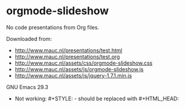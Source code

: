 # orgmode-slideshow
No code presentations from Org files.

Downloaded from:
- http://www.mauc.nl/presentations/test.html
- http://www.mauc.nl/presentations/test.org
- http://www.mauc.nl/assets/css/orgmode-slideshow.css
- http://www.mauc.nl/assets/js/orgmode-slideshow.js
- http://www.mauc.nl/assets/js/jquery-1.7.1.min.js



GNU Emacs 29.3
- Not working: #+STYLE: - should be replaced with #+HTML_HEAD:

